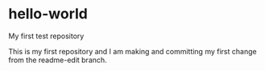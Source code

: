 # hello-world
My first test repository

This is my first repository and I am making and committing my first change from the readme-edit branch.  
